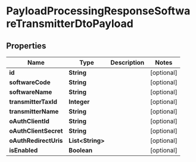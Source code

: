 

# PayloadProcessingResponseSoftwareTransmitterDtoPayload


## Properties

| Name | Type | Description | Notes |
|------------ | ------------- | ------------- | -------------|
|**id** | **String** |  |  [optional] |
|**softwareCode** | **String** |  |  [optional] |
|**softwareName** | **String** |  |  [optional] |
|**transmitterTaxId** | **Integer** |  |  [optional] |
|**transmitterName** | **String** |  |  [optional] |
|**oAuthClientId** | **String** |  |  [optional] |
|**oAuthClientSecret** | **String** |  |  [optional] |
|**oAuthRedirectUris** | **List&lt;String&gt;** |  |  [optional] |
|**isEnabled** | **Boolean** |  |  [optional] |



